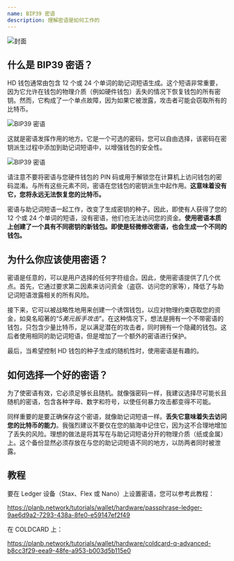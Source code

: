 ```yaml
---
name: BIP39 密语
description: 理解密语是如何工作的
---
```

![封面](assets/cover.webp)

## 什么是 BIP39 密语？

HD 钱包通常由包含 12 个或 24 个单词的助记词短语生成。这个短语非常重要，因为它允许在钱包的物理介质（例如硬件钱包）丢失的情况下恢复钱包的所有密钥。然而，它构成了一个单点故障，因为如果它被泄露，攻击者可能会窃取所有的比特币。

![BIP39 密语](assets/notext/01.webp)

这就是密语发挥作用的地方。它是一个可选的密码，您可以自由选择，该密码在密钥派生过程中添加到助记词短语中，以增强钱包的安全性。

![BIP39 密语](assets/notext/02.webp)

请注意不要将密语与您硬件钱包的 PIN 码或用于解锁您在计算机上访问钱包的密码混淆。与所有这些元素不同，密语在您钱包的密钥派生中起作用。**这意味着没有它，您将永远无法恢复您的比特币。**

密语与助记词短语一起工作，改变了生成密钥的种子。因此，即使有人获得了您的 12 个或 24 个单词的短语，没有密语，他们也无法访问您的资金。**使用密语本质上创建了一个具有不同密钥的新钱包。即使是轻微修改密语，也会生成一个不同的钱包。**

## 为什么你应该使用密语？

密语是任意的，可以是用户选择的任何字符组合。因此，使用密语提供了几个优点。首先，它通过要求第二因素来访问资金（盗窃、访问您的家等），降低了与助记词短语泄露相关的所有风险。

接下来，它可以被战略性地用来创建一个诱饵钱包，以应对物理约束窃取您的资金，如臭名昭著的“*5美元扳手攻击*”。在这种情况下，想法是拥有一个不带密语的钱包，只包含少量比特币，足以满足潜在的攻击者，同时拥有一个隐藏的钱包。这后者使用相同的助记词短语，但是增加了一个额外的密语进行保护。

最后，当希望控制 HD 钱包的种子生成的随机性时，使用密语是有趣的。

## 如何选择一个好的密语？
为了使密语有效，它必须足够长且随机。就像强密码一样，我建议选择尽可能长且随机的密语，包含各种字母、数字和符号，以使任何暴力攻击都变得不可能。

同样重要的是要正确保存这个密语，就像助记词短语一样。**丢失它意味着失去访问您的比特币的能力**。我强烈建议不要仅在您的脑海中记住它，因为这不合理地增加了丢失的风险。理想的做法是将其写在与助记词短语分开的物理介质（纸或金属）上。这个备份显然必须存放在与您的助记词短语不同的地方，以防两者同时被泄露。

## 教程

要在 Ledger 设备（Stax、Flex 或 Nano）上设置密语，您可以参考此教程：

https://planb.network/tutorials/wallet/hardware/passphrase-ledger-9ae6d9a2-7293-438a-8fe0-e59147ef2f49

在 COLDCARD 上：

https://planb.network/tutorials/wallet/hardware/coldcard-q-advanced-b8cc3f29-eea9-48fe-a953-b003d5b115e0
